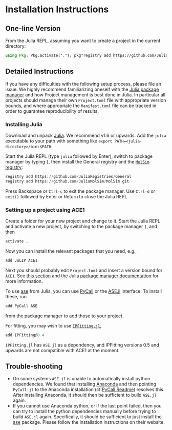 
# Installation Instructions

## One-line Version

From the Julia REPL, assuming you want to create a project in the current directory: 
```julia
using Pkg; Pkg.activate("."); pkg"registry add https://github.com/JuliaRegistries/General"; pkg"registry add https://github.com/JuliaMolSim/MolSim.git"; pkg"add JuLIP ACE1 PyCall ASE IPFitting@0.4"
```

## Detailed Instructions

If you have any difficulties with the following setup process, please file an issue. We highly recommend familiarizing oneself with the [Julia package manager](https://github.com/JuliaLang/Pkg.jl) and how Project management is best done in Julia. In particular all projects should manage their own `Project.toml` file with appropriate version bounds, and where appropriate the `Manifest.toml` file can be tracked in order to guarantee reproducibility of results. 

### Installing Julia

Download and unpack [Julia](https://julialang.org). We recommend v1.6 or upwards. Add the `julia` executable to your path with something like `export PATH=<julia-directory>/bin:$PATH`.

Start the Julia REPL (type `julia` followed by Enter), switch to package manager by typing `]`, then install the General registry and the [`MolSim` registry](https://github.com/JuliaMolSim/MolSim):
```julia
registry add https://github.com/JuliaRegistries/General
registry add https://github.com/JuliaMolSim/MolSim.git
```
Press Backspace or `Ctrl-c` to exit the package manager. Use `Ctrl-d` or `exit()` followed by Enter or Return to close the Julia REPL.

### Setting up a project using ACE1

Create a folder for your new project and change to it. Start the Julia REPL and activate a new project, by switching to the package manager `]`, and then 
```julia 
activate .
```
Now you can install the relevant packages that you need, e.g., 
```julia
add JuLIP ACE1
```
Next you should probably edit `Project.toml` and insert a version bound for `ACE1`. See [this section](/docs/src/gettingstarted/pkg.md) and the Julia [package manager documentation](https://pkgdocs.julialang.org/dev/) for more information.

To use [ase](https://wiki.fysik.dtu.dk/ase/) from Julia, you can use [PyCall](https://github.com/JuliaPy/PyCall.jl) or the [ASE.jl](https://github.com/JuliaMolSim/ASE.jl) interface. To install these, run
```julia
add PyCall ASE
```
from the package manager to add those to your project.

For fitting, you may wish to use [`IPFitting.jl`](https://github.com/ACEsuit/IPFitting.jl),
```julia
add IPFitting@0.4
```
`IPFitting.jl` has `ASE.jl` as a dependency, and IPFitting versions 0.5 and upwards are not compatible with ACE1 at the moment.

## Trouble-shooting

* On some systems `ASE.jl` is unable to automatically install python dependencies. We found that installing [Anaconda](https://anaconda.org) and then pointing `PyCall.jl` to the Anaconda installation (cf [PyCall Readme](https://github.com/JuliaPy/PyCall.jl)) resolves this. After installing Anaconda, it should then be sufficient to build `ASE.jl` again.
* If you cannot use Anaconda python, or if the last point failed, then you can try to install the python dependencies manually before trying to build `ASE.jl` again. Specifically, it should be sufficient to just install the [ase](https://wiki.fysik.dtu.dk/ase/) package. Please follow the installation instructions on their website.
